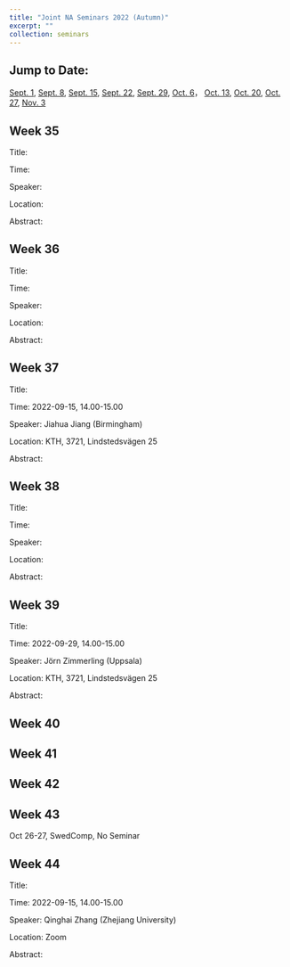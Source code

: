 ```yaml
---
title: "Joint NA Seminars 2022 (Autumn)"
excerpt: ""
collection: seminars
---
```


## Jump to Date: 
[Sept. 1](#week-35), [Sept. 8](#week-36), [Sept. 15](#week-37), [Sept. 22](#week-38), [Sept. 29](#week-39), [Oct. 6](#week-40)， [Oct. 13](#week-41), [Oct. 20](#week-42), [Oct. 27](#week-43), [Nov. 3](#week-44)

## Week 35

Title: 

Time:

Speaker: 

Location:

Abstract:

## Week 36

Title: 

Time:

Speaker: 

Location:

Abstract:

## Week 37

Title: 

Time: 2022-09-15, 14.00-15.00

Speaker: Jiahua Jiang (Birmingham)

Location: KTH, 3721, Lindstedsvägen 25

Abstract:

## Week 38

Title: 

Time:

Speaker: 

Location:

Abstract:

## Week 39

Title: 

Time: 2022-09-29, 14.00-15.00

Speaker: Jörn Zimmerling (Uppsala)

Location: KTH, 3721, Lindstedsvägen 25

Abstract:

## Week 40

## Week 41

## Week 42

## Week 43

Oct 26-27, SwedComp, No Seminar

## Week 44

Title: 

Time: 2022-09-15, 14.00-15.00

Speaker: Qinghai Zhang (Zhejiang University)

Location: Zoom

Abstract:

